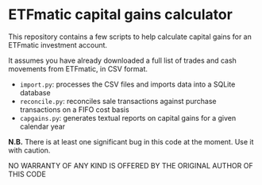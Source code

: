 # ETFmatic capital gains calculator

This repository contains a few scripts to help calculate capital gains for an 
ETFmatic investment account.

It assumes you have already downloaded a full list of trades and cash movements
from ETFmatic, in CSV format.

- `import.py`: processes the CSV files and imports data into a SQLite database
- `reconcile.py`: reconciles sale transactions against purchase transactions on a FIFO cost basis
- `capgains.py`: generates textual reports on capital gains for a given calendar year

**N.B.** There is at least one significant bug in this code at the moment. Use it
with caution.

NO WARRANTY OF ANY KIND IS OFFERED BY THE ORIGINAL AUTHOR OF THIS CODE